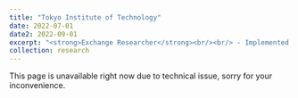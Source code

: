 ```yaml
---
title: "Tokyo Institute of Technology"
date: 2022-07-01
date2: 2022-09-01
excerpt: "<strong>Exchange Researcher</strong><br/><br/> - Implemented formation control and control barrier function (CBF) to synchronize drone swarm while interacting with human. <br/> - Developed a virtual reality interface using Unity to receive command execution from human operator’s hand movement and receive feedback visualization through a head-mounted display. <br/> - Conducted individual research project under the supervision of Assoc. Prof. Takeshi Hatanaka. <br/>  <br/> <img src='/images/about_images/tokyo8.gif' width='200' height='200'> <img src='/images/projects_images/tokyo6.jpg' width='250' height='250'>"
collection: research
---
```

This page is unavailable right now due to technical issue, sorry for your inconvenience.
